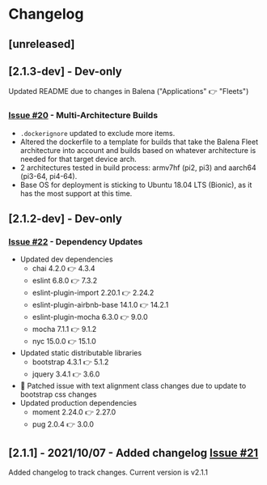 # Changelog

## [unreleased]

## [2.1.3-dev] - Dev-only

Updated README due to changes in Balena ("Applications" 👉 "Fleets")

### [Issue #20](https://github.com/uw-asa/wiw-events-shifts-display/issues/20) - Multi-Architecture Builds

- `.dockerignore` updated to exclude more items.
- Altered the dockerfile to a template for builds that take the Balena Fleet architecture into account and builds based on whatever architecture is needed for that target device arch.
- 2 architectures tested in build process: armv7hf (pi2, pi3) and aarch64 (pi3-64, pi4-64).
- Base OS for deployment is sticking to Ubuntu 18.04 LTS (Bionic), as it has the most support at this time.

## [2.1.2-dev] - Dev-only

### [Issue #22](https://github.com/uw-asa/wiw-events-shifts-display/issues/22) - Dependency Updates

- Updated dev dependencies
  - chai 4.2.0 👉 4.3.4
  - eslint 6.8.0 👉 7.3.2
  - eslint-plugin-import 2.20.1 👉 2.24.2
  - eslint-plugin-airbnb-base 14.1.0 👉 14.2.1
  - eslint-plugin-mocha 6.3.0 👉 9.0.0
  - mocha 7.1.1 👉 9.1.2
  - nyc 15.0.0 👉 15.1.0
- Updated static distributable libraries
  - bootstrap 4.3.1 👉 5.1.2
  - jquery 3.4.1 👉 3.6.0
- 🔧 Patched issue with text alignment class changes due to update to bootstrap css changes
- Updated production dependencies
  - moment 2.24.0 👉 2.27.0
  - pug 2.0.4 👉 3.0.0

## [2.1.1] - 2021/10/07 - Added changelog [Issue #21](https://github.com/uw-asa/wiw-events-shifts-display/issues/21) 

Added changelog to track changes. Current version is v2.1.1
